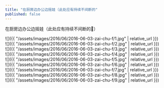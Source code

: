 ```yaml
---
title: "在厨房边办公边摇娃（此处应有持续不间断的"
published: false
---
```

在厨房边办公边摇娃（此处应有持续不间断的👏）



![]({{ "/assets/images/2016/06/2016-06-03-zai-chu-f/1.jpg" | relative_url }})
![]({{ "/assets/images/2016/06/2016-06-03-zai-chu-f/2.jpg" | relative_url }})
![]({{ "/assets/images/2016/06/2016-06-03-zai-chu-f/3.jpg" | relative_url }})
![]({{ "/assets/images/2016/06/2016-06-03-zai-chu-f/4.jpg" | relative_url }})
![]({{ "/assets/images/2016/06/2016-06-03-zai-chu-f/5.jpg" | relative_url }})
![]({{ "/assets/images/2016/06/2016-06-03-zai-chu-f/6.jpg" | relative_url }})
![]({{ "/assets/images/2016/06/2016-06-03-zai-chu-f/7.jpg" | relative_url }})
![]({{ "/assets/images/2016/06/2016-06-03-zai-chu-f/8.jpg" | relative_url }})
![]({{ "/assets/images/2016/06/2016-06-03-zai-chu-f/9.jpg" | relative_url }})
